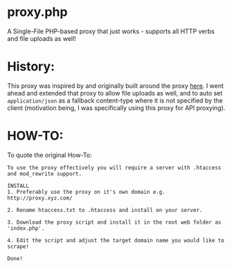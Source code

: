 # proxy.php
A Single-File PHP-based proxy that just works - supports all HTTP verbs and file uploads as well!

History:
========

This proxy was inspired by and originally built around the proxy [here](https://code.google.com/p/php-proxy/). 
I went ahead and extended that proxy to allow file uploads as well, and to auto set `application/json` as a fallback content-type
where it is not specified by the client (motivation being, I was specifically using this proxy for API proxying).

HOW-TO:
=======

To quote the original How-To:

    To use the proxy effectively you will require a server with .htaccess and mod_rewrite support.
    
    INSTALL
    1. Preferably use the proxy on it's own domain e.g. http://proxy.xyz.com/
    
    2. Rename htaccess.txt to .htaccess and install on your server.
    
    3. Download the proxy script and install it in the root web folder as 'index.php'.
    
    4. Edit the script and adjust the target domain name you would like to scrape!
    
    Done!
